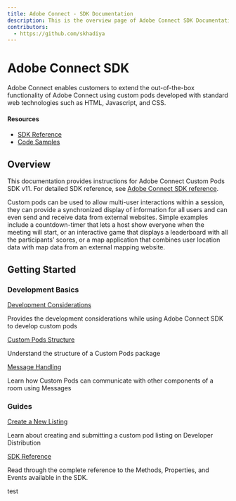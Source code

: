 ```yaml
---
title: Adobe Connect - SDK Documentation
description: This is the overview page of Adobe Connect SDK Documentation
contributors:
  - https://github.com/skhadiya 
---
```


<HeroSimple slots="heading, text"/>

# Adobe Connect SDK

Adobe Connect enables customers to extend the out-of-the-box functionality of Adobe Connect using custom pods developed with standard web technologies such as HTML, Javascript, and CSS.

<Resources slots="heading, links"/>

#### Resources

* [SDK Reference](https://developer.adobe.com/adobe-connect-sdk/sdk/)
* [Code Samples](https://developer.adobe.com/adobe-connect-sdk/guides/code_samples/)

## Overview

This documentation provides instructions for Adobe Connect Custom Pods SDK v11. For detailed SDK reference, see [Adobe Connect SDK reference](https://developer.adobe.com/adobe-connect-sdk/sdk/).

Custom pods can be used to allow multi-user interactions within a session, they can provide a synchronized display of information for all users and can even send and receive data from external websites. Simple examples include a countdown-timer that lets a host show everyone when the meeting will start, or an interactive game that displays a leaderboard with all the participants’ scores, or a map application that combines user location data with map data from an external mapping website. 

## Getting Started

<DiscoverBlock slots="heading, link, text"/>

### Development Basics

[Development Considerations](guides/development_considerations/index.md)

Provides the development considerations while using Adobe Connect SDK to develop custom pods

<DiscoverBlock slots="link, text"/>

[Custom Pods Structure](guides/custom_pod_structure/index.md)

Understand the structure of a Custom Pods package

<DiscoverBlock slots="link, text"/>

[Message Handling](guides/message_handling/index.md)

Learn how Custom Pods can communicate with other components of a room using Messages

<DiscoverBlock slots="heading, link, text"/>

### Guides

[Create a New Listing](guides/submission_guidelines/create_listing/index.md)

Learn about creating and submitting a custom pod listing on Developer Distribution

<DiscoverBlock slots="link, text"/>

[SDK Reference](/sdk/index.md)

Read through the complete reference to the Methods, Properties, and Events available in the SDK. 

<DiscoverBlock width="100%" slots="heading, link, text"/>



test
